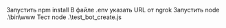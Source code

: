 Запустить npm install
В файле .env указать URL от ngrok 
Запустить node .\bin\www
Тест node .\test_bot_create.js